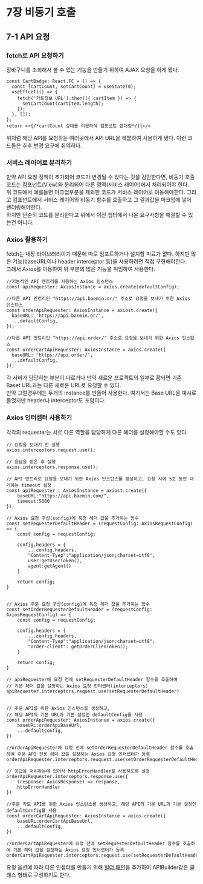 # 7장 비동기 호출
## 7-1 API 요청
### fetch로 API 요청하기
장바구니를 조회해서 볼 수 있는 기능을 만들기 위하여 AJAX 요청을 하게 됐다.
```tsx
const CartBadge: React.FC = () => {
  const [cartCount, setCartCount] = useState(0);
  useEffcet(() => {
    fetch('카트정보 URL').then(({ cartItem }) => {
      setCartCount(cartItem.length);
    });
  }, []);
};
return <>{/*cartCount 상태를 이용하여 컴포넌트 렌더링*/}{</>
```
위처럼 해당 API를 요청하는 여러곳에서 API URL을 복붙하여 사용하게 됐다. 이런 코드들은 추후 변경 요구에 취약하다.

### 서비스 레이어로 분리하기
만약 API 요청 정책이 추가되어 코드가 변경될 수 있다는 것을 감안한다면, 비동기 호출코드는 컴포넌트(View)와 분리되어 다른 영역(서비스 레이어)에서 처리되어야 한다.
<br>
위 코드에서 예를들면 마크업부분을 제외한 코드가 서비스 레이어로 이동해야한다. 그리고 컴포넌트에서 서비스 레이어의 비동기 함수를 호출하고 그 결과값을 마크업에 넣어 렌더링해야한다.
<br>
하지만 단순히 코드를 분리한다고 위에서 이전 챕터에서 나온 요구사항을 해결할 수 있는건 아니다.

### Axios 활용하기
fetch는 내장 라이브러리이기 때문에 따로 임포트하거나 설치할 피료가 없다. 하지만 많은 기능(baseURL이나 header interceptor 등)을 사용하려면 직접 구현해야한다.
<br>
그래서 Axios를 이용하여 위 부분의 많은 기능을 위임하여 사용한다.
```tsx
//기본적인 API 엔트리를 사용하는 Axios 인스턴스
const apiRequester: AxiosInstance = axios.create(defaultConfig);

//다른 API 엔트리인 "https://api.baemin.or/" 주소로 요청을 보내기 위한 Axios 인스턴스
const orderApiRequester: AxiosInstance = axiost.create({
  baseURL: 'https://api.baemin.or/',
  ...defaultConfig,
});

//다른 API 엔트리인 "https://api.order/" 주소로 요청을 보내기 위한 Axios 인스턴스
const orderCartApiRequester: AxiosInstance = axios.create({
  baseURL: 'https://api.order/',
  ...defaultConfig,
});
```
각 서버가 담당하는 부분이 다르거나 만약 새로운 프로젝트의 일부로 홤되면 기존 Baset URL과는 다른 새로운 URL로 요청할 수 있다.
<br>
만약 그럴경우에는 두개의 instance를 만들어 사용한다. 여기서는 Base URL을 예시로 들었지만 header나 interceptor도 포함이다.

### Axios 인터셉터 사용하기
각각의 requester는 서로 다른 역할을 담당하게 다른 헤더를 설정해야할 수도 있다.

```tsx
// 요청을 보내기 전 실행
axios.interceptors.request.use();

// 응답을 받은 후 실행
axios.interceptors.response.use();
```

```tsx
// API 엔트리로 요청을 보내기 위한 Axios 인스턴스를 생성하고, 요청 시에 5초 동안 대기하는 timeout 설정
const apiRequester : AxiosInstance = axiost.create({
    baseURL:"https://api.baemin.com/",
    timeout:5000
});

// Axios 요청 구성(config)에 특정 헤더 값을 추가하는 함수
const setRequesterDefaultHeader = (requestConfig: AxiosRequestConfig) => {
    const config = requestConfig;

    config.headers = {
        ...config.headers,
        "Content-Tyep":"application/json;charset=utf8",
        user:getUserToken(),
        agent:getAgent()
    }

    return config;
}


// Axios 주문 요청 구성(config)에 특정 헤더 값을 추가하는 함수
const setOrderRequesterDefaultHeader = (requestConfig: AxiosRequestConfig) => {
    const config = requestConfig;

    config.headers = {
        ...config.headers,
        "Content-Tyep":"application/json;charset=utf8",
        "order-client": getOrderClienToken();
    }

    return config;
}

// apiRequester에 요청 전에 setRequesterDefaultHeader 함수를 호출하여
// 기본 헤더 값을 설정하는 Axios 요청 인터셉터(interceptors)
apiRequester.interceptors.request.use(setRequesterDefaultHeader)


// 주문 API를 위한 Axios 인스턴스를 생성하고,
// 해당 API의 기본 URL과 기본 설정인 defaultConfig를 사용
const orderApiRequester: AxiosInstance = axios.create({
    baseURL:orderApiBaseUrl,
    ...defaultConfig,
})

//orderApiRequester에 요청 전에 setOrderRequesterDefaultHeader 함수를 호출하여 주문 API 전용 헤더 값을 설정하는 Axios 요청 인터셉터가 등록
orderApiRequester.interceptors.reuquest.use(setOrderRequesterDefaultHeader)

// 응답을 처리하는데 있어서 httpErrorHandler를 사용하도록 설정
orderApiRequester.interceptors.response.use({
    (response: AxiosResponse) => response,
    httpErrorHandler
})

//주문 카트 API를 위한 Axios 인스턴스를 생성하고, 해당 API의 기본 URL과 기본 설정인 defaultConfig를 사용
const orderCartApiRequester: AxiosInstance = axios.create({
    baseURL:orderCartApiBaseUrl,
    ...defaultConfig,
})

//orderCartApiRequester에 요청 전에 setRequesterDefaultHeader 함수를 호출하여 기본 헤더 값을 설정하는 Axios 요청 인터셉터가 등록
orderCartApiRequester.interceptors.request.use(setRequesterDefaultHeader);

```

요청 옵션에 따라 다른 인셉터를 만들기 위해 [빌더 패턴](https://refactoring.guru/ko/design-patterns/builder)을 추가하여 APIBuilder같은 클래스 형태로 구성하기도 한다.
